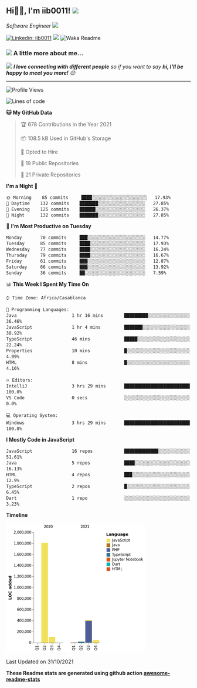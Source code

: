 <h2>Hi🙏🏻, I'm iib0011! <img src="https://media.giphy.com/media/12oufCB0MyZ1Go/giphy.gif" width="50"></h2>
<p><em>Software Engineer <img src="https://media.giphy.com/media/WUlplcMpOCEmTGBtBW/giphy.gif" width="30"> 
</em></p>


[![Linkedin: iib0011](https://img.shields.io/badge/-iib0011-blue?style=flat-square&logo=Linkedin&logoColor=white&link=https://www.linkedin.com/in/iib0011/)](https://www.linkedin.com/in/iib0011/)
![](https://visitor-badge.glitch.me/badge?page_id=iib0011)
![Waka Readme](https://github.com/iib0011/iib0011/workflows/Waka%20Readme/badge.svg)


### <img src="https://media.giphy.com/media/VgCDAzcKvsR6OM0uWg/giphy.gif" width="50"> A little more about me...  


<img src="https://media.giphy.com/media/LnQjpWaON8nhr21vNW/giphy.gif" width="60"> <em><b>I love connecting with different people</b> so if you want to say <b>hi, I'll be happy to meet you more!</b> 😊</em>

---
<!--START_SECTION:waka-->
![Profile Views](http://img.shields.io/badge/Profile%20Views-33-blue)

![Lines of code](https://img.shields.io/badge/From%20Hello%20World%20I%27ve%20Written-2.4%20million%20lines%20of%20code-blue)

**🐱 My GitHub Data** 

> 🏆 678 Contributions in the Year 2021
 > 
> 📦 108.5 kB Used in GitHub's Storage 
 > 
> 💼 Opted to Hire
 > 
> 📜 19 Public Repositories 
 > 
> 🔑 21 Private Repositories  
 > 
**I'm a Night 🦉** 

```text
🌞 Morning    85 commits     ████░░░░░░░░░░░░░░░░░░░░░   17.93% 
🌆 Daytime    132 commits    ███████░░░░░░░░░░░░░░░░░░   27.85% 
🌃 Evening    125 commits    ██████░░░░░░░░░░░░░░░░░░░   26.37% 
🌙 Night      132 commits    ███████░░░░░░░░░░░░░░░░░░   27.85%

```
📅 **I'm Most Productive on Tuesday** 

```text
Monday       70 commits     ███░░░░░░░░░░░░░░░░░░░░░░   14.77% 
Tuesday      85 commits     ████░░░░░░░░░░░░░░░░░░░░░   17.93% 
Wednesday    77 commits     ████░░░░░░░░░░░░░░░░░░░░░   16.24% 
Thursday     79 commits     ████░░░░░░░░░░░░░░░░░░░░░   16.67% 
Friday       61 commits     ███░░░░░░░░░░░░░░░░░░░░░░   12.87% 
Saturday     66 commits     ███░░░░░░░░░░░░░░░░░░░░░░   13.92% 
Sunday       36 commits     ██░░░░░░░░░░░░░░░░░░░░░░░   7.59%

```


📊 **This Week I Spent My Time On** 

```text
⌚︎ Time Zone: Africa/Casablanca

💬 Programming Languages: 
Java                     1 hr 16 mins        █████████░░░░░░░░░░░░░░░░   36.46% 
JavaScript               1 hr 4 mins         ███████░░░░░░░░░░░░░░░░░░   30.92% 
TypeScript               46 mins             █████░░░░░░░░░░░░░░░░░░░░   22.24% 
Properties               10 mins             █░░░░░░░░░░░░░░░░░░░░░░░░   4.99% 
HTML                     8 mins              █░░░░░░░░░░░░░░░░░░░░░░░░   4.16%

🔥 Editors: 
IntelliJ                 3 hrs 29 mins       █████████████████████████   100.0% 
VS Code                  0 secs              ░░░░░░░░░░░░░░░░░░░░░░░░░   0.0%

💻 Operating System: 
Windows                  3 hrs 29 mins       █████████████████████████   100.0%

```

**I Mostly Code in JavaScript** 

```text
JavaScript               16 repos            █████████████░░░░░░░░░░░░   51.61% 
Java                     5 repos             ████░░░░░░░░░░░░░░░░░░░░░   16.13% 
HTML                     4 repos             ███░░░░░░░░░░░░░░░░░░░░░░   12.9% 
TypeScript               2 repos             █░░░░░░░░░░░░░░░░░░░░░░░░   6.45% 
Dart                     1 repo              ░░░░░░░░░░░░░░░░░░░░░░░░░   3.23%

```


**Timeline**

![Chart not found](https://raw.githubusercontent.com/iib0011/iib0011/master/charts/bar_graph.png) 


 Last Updated on 31/10/2021
<!--END_SECTION:waka-->

**These Readme stats are generated using github action [awesome-readme-stats](https://github.com/iib0011/waka-readme-stats)**
